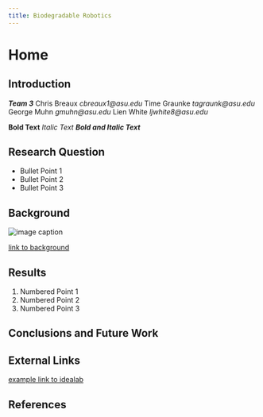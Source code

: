 ```yaml
---
title: Biodegradable Robotics
---
```


# Home

## Introduction
**_Team 3_**
Chris Breaux    _cbreaux1@asu.edu_
Time Graunke    _tagraunk@asu.edu_
George Muhn     _gmuhn@asu.edu_
Lien White      _ljwhite8@asu.edu_

**Bold Text**
_Italic Text_
**_Bold and Italic Text_**

## Research Question

* Bullet Point 1
* Bullet Point 2
* Bullet Point 3

## Background

![image caption](https://idealab.asu.edu/assets/images/research/jumper1.png)

[link to background](/background)

## Results

1. Numbered Point 1
1. Numbered Point 2
1. Numbered Point 3

## Conclusions and Future Work

## External Links

[example link to idealab](https://idealab.asu.edu)


## References
